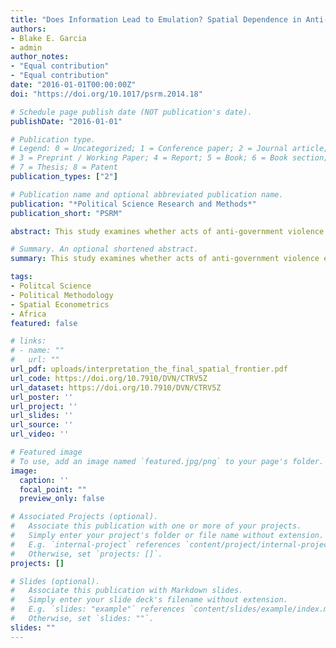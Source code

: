 ```yaml
---
title: "Does Information Lead to Emulation? Spatial Dependence in Anti-Government Violence"
authors:
- Blake E. Garcia
- admin
author_notes:
- "Equal contribution"
- "Equal contribution"
date: "2016-01-01T00:00:00Z"
doi: "https://doi.org/10.1017/psrm.2014.18"

# Schedule page publish date (NOT publication's date).
publishDate: "2016-01-01"

# Publication type.
# Legend: 0 = Uncategorized; 1 = Conference paper; 2 = Journal article;
# 3 = Preprint / Working Paper; 4 = Report; 5 = Book; 6 = Book section;
# 7 = Thesis; 8 = Patent
publication_types: ["2"]

# Publication name and optional abbreviated publication name.
publication: "*Political Science Research and Methods*"
publication_short: "PSRM"

abstract: This study examines whether acts of anti-government violence exhibit spatial dependence across state boundaries. In other words, to what extent can acts of anti-government violence in one country be attributed to violence in neighboring countries? Past research, which has largely focused on civil war or large-scale conflict contagion, finds that geographically proximate states are more likely to experience the cross-boundary diffusion of conflict due to action emulation. However, this assumes that actors are fully aware of conflicts occurring in neighboring countries. To address this, the article argues that the proliferation of communication technology increases access to information about events in neighboring states, thereby allowing emulation to occur and subsequently conditioning the potential for violence to spread. It tests this expectation by modeling the effects of a unique spatial connectivity matrix that incorporates both state contiguity and access to communication technology. An analysis of all acts of anti-government violence in 44 African countries from 2000 to 2011 supports the argument.

# Summary. An optional shortened abstract.
summary: This study examines whether acts of anti-government violence exhibit spatial dependence across state boundaries.

tags:
- Politcal Science 
- Political Methodology
- Spatial Econometrics
- Africa
featured: false

# links:
# - name: ""
#   url: ""
url_pdf: uploads/interpretation_the_final_spatial_frontier.pdf
url_code: https://doi.org/10.7910/DVN/CTRV5Z
url_dataset: https://doi.org/10.7910/DVN/CTRV5Z
url_poster: ''
url_project: ''
url_slides: ''
url_source: ''
url_video: ''

# Featured image
# To use, add an image named `featured.jpg/png` to your page's folder. 
image:
  caption: ''
  focal_point: ""
  preview_only: false

# Associated Projects (optional).
#   Associate this publication with one or more of your projects.
#   Simply enter your project's folder or file name without extension.
#   E.g. `internal-project` references `content/project/internal-project/index.md`.
#   Otherwise, set `projects: []`.
projects: []

# Slides (optional).
#   Associate this publication with Markdown slides.
#   Simply enter your slide deck's filename without extension.
#   E.g. `slides: "example"` references `content/slides/example/index.md`.
#   Otherwise, set `slides: ""`.
slides: ""
---
```


